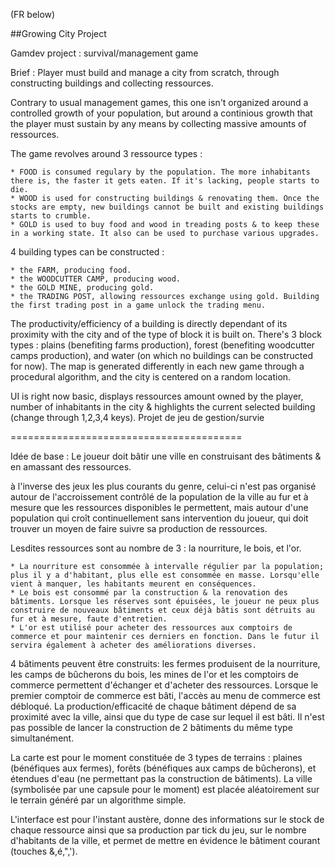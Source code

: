(FR below)

##Growing City Project

Gamdev project : survival/management game

Brief : Player must build and manage a city from scratch, through constructing buildings and collecting ressources.

Contrary to usual management games, this one isn't organized around a controlled growth of your population, but around a continious growth that the player must sustain by any means by collecting massive amounts of ressources.

The game revolves around 3 ressource types :

	* FOOD is consumed regulary by the population. The more inhabitants there is, the faster it gets eaten. If it's lacking, people starts to die.
	* WOOD is used for constructing buildings & renovating them. Once the stocks are empty, new buildings cannot be built and existing buildings starts to crumble.
	* GOLD is used to buy food and wood in treading posts & to keep these in a working state. It also can be used to purchase various upgrades.

4 building types can be constructed :

	* the FARM, producing food.
	* the WOODCUTTER CAMP, producing wood.
	* the GOLD MINE, producing gold.
	* the TRADING POST, allowing ressources exchange using gold. Building the first trading post in a game unlock the trading menu.
The productivity/efficiency of a building is directly dependant of its proximity with the city and of the type of block it is built on. There's 3 block types : plains (benefiting farms production), forest (benefiting woodcutter camps production),
and water (on which no buildings can be constructed for now). The map is generated differently in each new game through a procedural algorithm, and the city is centered on a random location.

UI is right now basic, displays ressources amount owned by the player, number of inhabitants in the city & highlights the current selected building (change through 1,2,3,4 keys).
Projet de jeu de gestion/survie


========================================


Idée de base : Le joueur doit bâtir une ville en construisant des bâtiments & en amassant des ressources.

à l'inverse des jeux les plus courants du genre, celui-ci n'est pas organisé autour de l'accroissement contrôlé de la population de la ville au fur et à mesure que les ressources disponibles le permettent,
mais autour d'une population qui croît continuellement sans intervention du joueur, qui doit trouver un moyen de faire suivre sa production de ressources.

Lesdites ressources sont au nombre de 3 : la nourriture, le bois, et l'or.

	* La nourriture est consommée à intervalle régulier par la population; plus il y a d'habitant, plus elle est consommée en masse. Lorsqu'elle vient à manquer, les habitants meurent en conséquences.
	* Le bois est consommé par la construction & la renovation des bâtiments. Lorsque les réserves sont épuisées, le joueur ne peux plus construire de nouveaux bâtiments et ceux déjà bâtis sont détruits au fur et à mesure, faute d'entretien.
	* L'or est utilisé pour acheter des ressources aux comptoirs de commerce et pour maintenir ces derniers en fonction. Dans le futur il servira également à acheter des améliorations diverses.

4 bâtiments peuvent être construits: les fermes produisent de la nourriture, les camps de bûcherons du bois, les mines de l'or et les comptoirs de commerce permettent d'échanger et d'acheter des ressources.
Lorsque le premier comptoir de commerce est bâti, l'accès au menu de commerce est débloqué.
La production/efficacité de chaque bâtiment dépend de sa proximité avec la ville, ainsi que du type de case sur lequel il est bâti. Il n'est pas possible de lancer la construction de 2 bâtiments du même type simultanément.

La carte est pour le moment constituée de 3 types de terrains : plaines (bénéfiques aux fermes), forêts (bénéfiques aux camps de bûcherons), et étendues d'eau (ne permettant pas la construction de bâtiments).
La ville (symbolisée par une capsule pour le moment) est placée aléatoirement sur le terrain généré par un algorithme simple.

L'interface est pour l'instant austère, donne des informations sur le stock de chaque ressource ainsi que sa production par tick du jeu, sur le nombre d'habitants de la ville, et permet de mettre en évidence le bâtiment courant (touches &,é,",').



